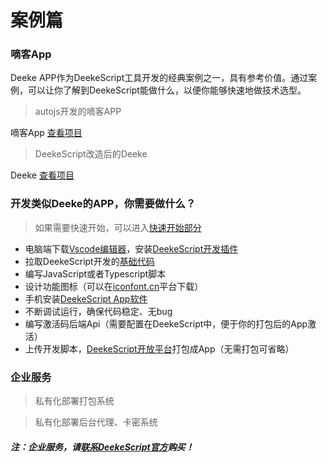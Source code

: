 # 案例篇

### 嘀客App
Deeke APP作为DeekeScript工具开发的经典案例之一，具有参考价值。通过案例，可以让你了解到DeekeScript能做什么，以便你能够快速地做技术选型。

> autojs开发的嘀客APP

嘀客App <a href="https://github.com/DeekeScript/ad-dke" target="_blank">查看项目</a>

> DeekeScript改造后的Deeke

Deeke <a href="https://github.com/DeekeScript/ad-deeke" target="_blank">查看项目</a>

### 开发类似Deeke的APP，你需要做什么？
> 如果需要快速开始，可以进入[快速开始部分](../quick/start.md)

- 电脑端下载<a href="https://code.visualstudio.com/" target="_blank">Vscode编辑器</a>，安装<a href="https://marketplace.visualstudio.com/items?itemName=DeekeScript.deekescript" target="_blank">DeekeScript开发插件</a>
- 拉取DeekeScript开发的<a href="https://github.com/DeekeScript/DeekeScript" target="_blank">基础代码</a>
- 编写JavaScript或者Typescript脚本
- 设计功能图标（可以在<a href="https://iconfont.cn" target="_blank">iconfont.cn</a>平台下载）
- 手机安装<a href="../assets/deekeScript_v1.00.04-release.apk" target="_blank">DeekeScript App软件</a>
- 不断调试运行，确保代码稳定、无bug
- 编写激活码后端Api（需要配置在DeekeScript中，便于你的打包后的App激活）
- 上传开发脚本，<a href="https://mp.deeke.cn" target="_blank">DeekeScript开放平台</a>打包成App（无需打包可省略）


### 企业服务
> 私有化部署打包系统

> 私有化部署后台代理、卡密系统


##### 注：企业服务，请[联系DeekeScript官方](../INVITE.md#weixin)购买！
